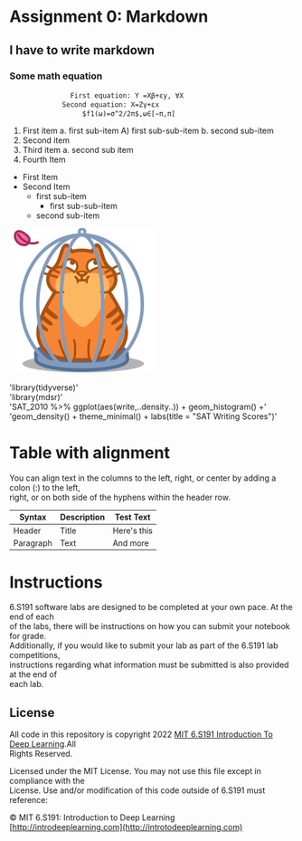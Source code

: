 # Assignment 0: Markdown
##  I have to write markdown
### Some math equation
                   First equation: Y =Xβ+εy, ∀X
                 Second equation: X=Zγ+εx
                      $f1(ω)=σ^2/2π$,ω∈[−π,π]
                      
1. First item a. first sub-item A) first sub-sub-item b. second sub-item
2. Second item
3. Third item a. second sub item
4. Fourth Item

* First Item
* Second Item
   * first sub-item
        * first sub-sub-item
   * second sub-item











![alt text](https://github.com/rakib3903/proffesional_code_writing/blob/master/a.png "Logo Title Text 1")<bbr />



'library(tidyverse)' <br />
'library(mdsr)' <br />
'SAT_2010 %>% ggplot(aes(write,..density..)) + geom_histogram() +' <br />
'geom_density() + theme_minimal() + labs(title = "SAT Writing Scores")' <br />



# Table with alignment

You can align text in the columns to the left, right, or center by adding a colon (:) to the left, <br />
right, or on both side of the hyphens within the header row. <br />


Syntax    | Description  | Test Text
--------- | ---------- | -----------
Header        |    Title     |   Here's this
Paragraph     |    Text      |    And more

# Instructions
6.S191 software labs are designed to be completed at your own pace. At the end of each <br />
of the labs, there will be instructions on how you can submit your notebook for grade. <br />
Additionally, if you would like to submit your lab as part of the 6.S191 lab competitions, <br />
instructions regarding what information must be submitted is also provided at the end of <br />
each lab. <br />

## License
All code in this repository is copyright 2022 [MIT 6.S191 Introduction To Deep Learning](http://introtodeeplearning.com).All <br />
Rights Reserved. <br />

Licensed under the MIT License. You may not use this file except in compliance with the <br />
License. Use and/or modification of this code outside of 6.S191 must reference: <br />

© MIT 6.S191: Introduction to Deep Learning<br />
[http://introdeeplearning.com](http://introtodeeplearning.com) <br />









